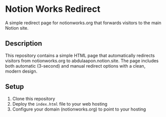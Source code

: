 # Notion Works Redirect

A simple redirect page for notionworks.org that forwards visitors to the main Notion site.

## Description

This repository contains a simple HTML page that automatically redirects visitors from notionworks.org to abdulaapon.notion.site. The page includes both automatic (3-second) and manual redirect options with a clean, modern design.

## Setup

1. Clone this repository
2. Deploy the `index.html` file to your web hosting
3. Configure your domain (notionworks.org) to point to your hosting 